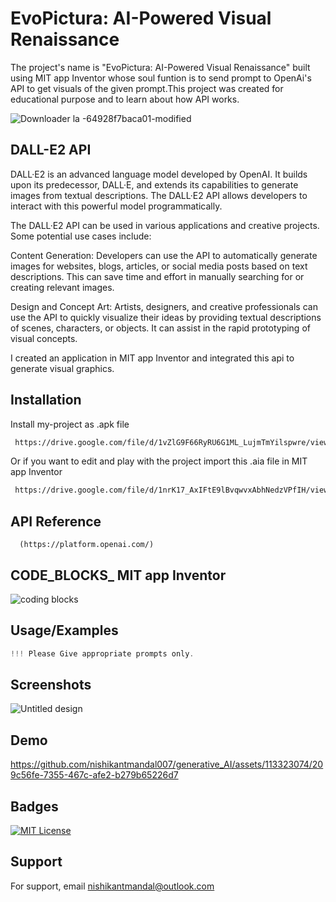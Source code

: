 
# EvoPictura: AI-Powered Visual Renaissance
The project's name is "EvoPictura: AI-Powered Visual Renaissance" built using MIT app Inventor whose soul funtion is to send prompt to OpenAi's API to get visuals of the given prompt.This project was created for educational purpose and to learn about how API works.

![Downloader la -64928f7baca01-modified](https://github.com/nishikantmandal007/EvoPictura-AI-Powered-Visual-Renaissance/assets/113323074/16641e3c-b496-4e8c-97d7-f7d61a2ecc68)

## DALL-E2 API

DALL·E2 is an advanced language model developed by OpenAI. It builds upon its predecessor, DALL·E, and extends its capabilities to generate images from textual descriptions. The DALL·E2 API allows developers to interact with this powerful model programmatically.

The DALL·E2 API can be used in various applications and creative projects. Some potential use cases include:

Content Generation: Developers can use the API to automatically generate images for websites, blogs, articles, or social media posts based on text descriptions. This can save time and effort in manually searching for or creating relevant images.

Design and Concept Art: Artists, designers, and creative professionals can use the API to quickly visualize their ideas by providing textual descriptions of scenes, characters, or objects. It can assist in the rapid prototyping of visual concepts.

I created an application in MIT app Inventor and integrated this api to generate visual graphics.


## Installation

Install my-project as .apk file

```bash
 https://drive.google.com/file/d/1vZlG9F66RyRU6G1ML_LujmTmYilspwre/view?usp=sharing
```

Or if you want to edit and play with the project import this .aia file in MIT app Inventor

```bash
 https://drive.google.com/file/d/1nrK17_AxIFtE9lBvqwvxAbhNedzVPfIH/view?usp=sharing
```





## API Reference


```http
  (https://platform.openai.com/)
```
## CODE_BLOCKS_ MIT app Inventor
![coding blocks](https://github.com/nishikantmandal007/generative_AI/assets/113323074/342698dc-34eb-4dfd-ba4e-2fb5fe623c20)



## Usage/Examples

```javascript
!!! Please Give appropriate prompts only.
```


## Screenshots
![Untitled design](https://github.com/nishikantmandal007/generative_AI/assets/113323074/3fe2baf9-5670-4380-8b25-d075eb575de9)


## Demo


https://github.com/nishikantmandal007/generative_AI/assets/113323074/209c56fe-7355-467c-afe2-b279b65226d7



## Badges
[![MIT License](https://img.shields.io/badge/License-MIT-green.svg)](https://choosealicense.com/licenses/mit/)


## Support

For support, email nishikantmandal@outlook.com 

